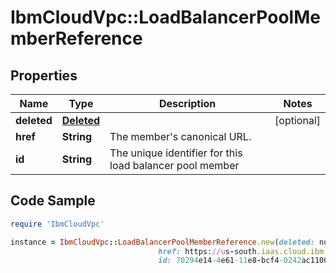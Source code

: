 # IbmCloudVpc::LoadBalancerPoolMemberReference

## Properties

Name | Type | Description | Notes
------------ | ------------- | ------------- | -------------
**deleted** | [**Deleted**](Deleted.md) |  | [optional] 
**href** | **String** | The member&#39;s canonical URL. | 
**id** | **String** | The unique identifier for this load balancer pool member | 

## Code Sample

```ruby
require 'IbmCloudVpc'

instance = IbmCloudVpc::LoadBalancerPoolMemberReference.new(deleted: null,
                                 href: https://us-south.iaas.cloud.ibm.com/v1/load_balancers/dd754295-e9e0-4c9d-bf6c-58fbc59e5727/pools/70294e14-4e61-11e8-bcf4-0242ac110004/members/80294e14-4e61-11e8-bcf4-0242ac110004,
                                 id: 70294e14-4e61-11e8-bcf4-0242ac110004)
```


